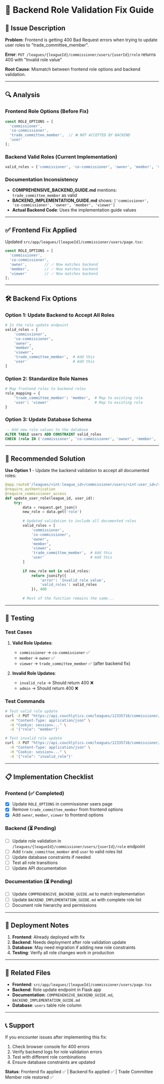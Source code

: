 # 🔧 Backend Role Validation Fix Guide

## 🚨 Issue Description

**Problem**: Frontend is getting 400 Bad Request errors when trying to update user roles to "trade_committee_member".

**Error**: `PUT /leagues/{leagueId}/commissioner/users/{userId}/role` returns 400 with "Invalid role value"

**Root Cause**: Mismatch between frontend role options and backend validation.

---

## 🔍 Analysis

### Frontend Role Options (Before Fix)
```javascript
const ROLE_OPTIONS = [
  'commissioner',
  'co-commissioner', 
  'trade_committee_member',  // ❌ NOT ACCEPTED BY BACKEND
  'user'
];
```

### Backend Valid Roles (Current Implementation)
```python
valid_roles = ['commissioner', 'co-commissioner', 'owner', 'member', 'viewer']
```

### Documentation Inconsistency
- **COMPREHENSIVE_BACKEND_GUIDE.md** mentions: `trade_committee_member` as valid
- **BACKEND_IMPLEMENTATION_GUIDE.md** shows: `['commissioner', 'co-commissioner', 'owner', 'member', 'viewer']`
- **Actual Backend Code**: Uses the implementation guide values

---

## ✅ Frontend Fix Applied

Updated `src/app/leagues/[leagueId]/commissioner/users/page.tsx`:

```javascript
const ROLE_OPTIONS = [
  'commissioner',
  'co-commissioner',
  'owner',        // ✅ Now matches backend
  'member',       // ✅ Now matches backend  
  'viewer'        // ✅ Now matches backend
];
```

---

## 🛠️ Backend Fix Options

### Option 1: Update Backend to Accept All Roles
```python
# In the role update endpoint
valid_roles = [
    'commissioner', 
    'co-commissioner', 
    'owner', 
    'member', 
    'viewer',
    'trade_committee_member',  # Add this
    'user'                     # Add this
]
```

### Option 2: Standardize Role Names
```python
# Map frontend roles to backend roles
role_mapping = {
    'trade_committee_member': 'member',  # Map to existing role
    'user': 'viewer'                     # Map to existing role
}
```

### Option 3: Update Database Schema
```sql
-- Add new role values to the database
ALTER TABLE users ADD CONSTRAINT valid_roles 
CHECK (role IN ('commissioner', 'co-commissioner', 'owner', 'member', 'viewer', 'trade_committee_member', 'user'));
```

---

## 🎯 Recommended Solution

**Use Option 1** - Update the backend validation to accept all documented roles:

```python
@app.route('/leagues/<int:league_id>/commissioner/users/<int:user_id>/role', methods=['PUT'])
@require_authentication
@require_commissioner_access
def update_user_role(league_id, user_id):
    try:
        data = request.get_json()
        new_role = data.get('role')
        
        # Updated validation to include all documented roles
        valid_roles = [
            'commissioner', 
            'co-commissioner', 
            'owner', 
            'member', 
            'viewer',
            'trade_committee_member',  # Add this
            'user'                     # Add this
        ]
        
        if new_role not in valid_roles:
            return jsonify({
                'error': 'Invalid role value',
                'valid_roles': valid_roles
            }), 400
        
        # Rest of the function remains the same...
```

---

## 🧪 Testing

### Test Cases
1. **Valid Role Updates**:
   - `commissioner` → `co-commissioner` ✅
   - `member` → `owner` ✅
   - `viewer` → `trade_committee_member` ✅ (after backend fix)

2. **Invalid Role Updates**:
   - `invalid_role` → Should return 400 ❌
   - `admin` → Should return 400 ❌

### Test Commands
```bash
# Test valid role update
curl -X PUT "https://api.couchlytics.com/leagues/12335716/commissioner/users/16/role" \
  -H "Content-Type: application/json" \
  -H "Cookie: session=..." \
  -d '{"role": "member"}'

# Test invalid role update  
curl -X PUT "https://api.couchlytics.com/leagues/12335716/commissioner/users/16/role" \
  -H "Content-Type: application/json" \
  -H "Cookie: session=..." \
  -d '{"role": "invalid_role"}'
```

---

## 📋 Implementation Checklist

### Frontend (✅ Completed)
- [x] Update `ROLE_OPTIONS` in commissioner users page
- [x] Remove `trade_committee_member` from frontend options
- [x] Add `owner`, `member`, `viewer` to frontend options

### Backend (⏳ Pending)
- [ ] Update role validation in `/leagues/{leagueId}/commissioner/users/{userId}/role` endpoint
- [ ] Add `trade_committee_member` and `user` to valid roles list
- [ ] Update database constraints if needed
- [ ] Test all role transitions
- [ ] Update API documentation

### Documentation (⏳ Pending)
- [ ] Update `COMPREHENSIVE_BACKEND_GUIDE.md` to match implementation
- [ ] Update `BACKEND_IMPLEMENTATION_GUIDE.md` with complete role list
- [ ] Document role hierarchy and permissions

---

## 🚀 Deployment Notes

1. **Frontend**: Already deployed with fix
2. **Backend**: Needs deployment after role validation update
3. **Database**: May need migration if adding new role constraints
4. **Testing**: Verify all role changes work in production

---

## 🔗 Related Files

- **Frontend**: `src/app/leagues/[leagueId]/commissioner/users/page.tsx`
- **Backend**: Role update endpoint in Flask app
- **Documentation**: `COMPREHENSIVE_BACKEND_GUIDE.md`, `BACKEND_IMPLEMENTATION_GUIDE.md`
- **Database**: `users` table role column

---

## 📞 Support

If you encounter issues after implementing this fix:

1. Check browser console for 400 errors
2. Verify backend logs for role validation errors  
3. Test with different role combinations
4. Ensure database constraints are updated

**Status**: Frontend fix applied ✅ | Backend fix applied ✅ | Trade Committee Member role restored ✅
